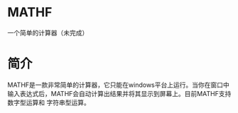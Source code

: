 # MATHF
一个简单的计算器（未完成）
# 简介
MATHF是一款非常简单的计算器，它只能在windows平台上运行。当你在窗口中输入表达式后，MATHF会自动计算出结果并将其显示到屏幕上。目前MATHF支持数字型运算和
字符串型运算。
